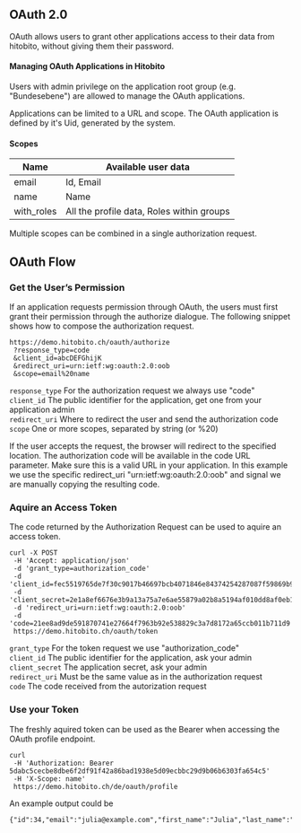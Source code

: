## OAuth 2.0
OAuth allows users to grant other applications access to their data from hitobito, without giving them their password.

#### Managing OAuth Applications in Hitobito
Users with admin privilege on the application root group (e.g. "Bundesebene") are allowed to manage the OAuth applications.

Applications can be limited to a URL and scope. The OAuth application is defined by it's Uid, generated by the system.

#### Scopes

| Name | Available user data |
| --- | --- |
| email | Id, Email |
| name | Name |
| with_roles | All the profile data, Roles within groups |

Multiple scopes can be combined in a single authorization request.

## OAuth Flow

### Get the User’s Permission
If an application requests permission through OAuth, the users must first grant their permission through the authorize dialogue.
The following snippet shows how to compose the authorization request.
~~~~
https://demo.hitobito.ch/oauth/authorize
 ?response_type=code
 &client_id=abcDEFGhijK
 &redirect_uri=urn:ietf:wg:oauth:2.0:oob
 &scope=email%20name 
~~~~

`response_type` For the authorization request we always use "code"<br/>
`client_id` The public identifier for the application, get one from your application admin<br/>
`redirect_uri` Where to redirect the user and send the authorization code<br/>
`scope` One or more scopes, separated by string (or %20)<br/>

If the user accepts the request, the browser will redirect to the specified location. The authorization code will be available in the code URL parameter. Make sure this is a valid URL in your application. In this example we use the specific redirect_uri "urn:ietf:wg:oauth:2.0:oob" and signal we are manually copying the resulting code.

### Aquire an Access Token
The code returned by the Authorization Request can be used to aquire an access token.

~~~~
curl -X POST
 -H 'Accept: application/json'
 -d 'grant_type=authorization_code' 
 -d 'client_id=fec5519765de7f30c9017b46697bcb4071846e84374254287087f59869b97eca' 
 -d 'client_secret=2e1a8ef6676e3b9a13a75a7e6ae55879a02b8a5194af010dd8af0eb1a2ca0957' 
 -d 'redirect_uri=urn:ietf:wg:oauth:2.0:oob' 
 -d 'code=21ee8ad9de591870741e27664f7963b92e538829c3a7d8172a65ccb011b711d9' 
 https://demo.hitobito.ch/oauth/token
~~~~

`grant_type` For the token request we use "authorization_code"<br/>
`client_id` The public identifier for the application, ask your admin<br/>
`client_secret` The application secret, ask your admin<br/>
`redirect_uri` Must be the same value as in the authorization request<br/>
`code` The code received from the autorization request<br/>

### Use your Token
The freshly aquired token can be used as the Bearer when accessing the OAuth profile endpoint.
~~~~
curl 
 -H 'Authorization: Bearer 5dabc5cecbe8dbe6f2df91f42a86bad1938e5d09ecbbc29d9b06b6303fa654c5' 
 -H 'X-Scope: name' 
 https://demo.hitobito.ch/de/oauth/profile
~~~~

An example output could be
~~~~
{"id":34,"email":"julia@example.com","first_name":"Julia","last_name":"Keller","nickname":"Polka"}
~~~~
